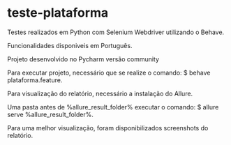 # teste-plataforma

Testes realizados em Python com Selenium Webdriver utilizando o Behave.

Funcionalidades disponiveis em Português.

Projeto desenvolvido no Pycharm versão community

Para executar projeto, necessário que se realize o comando: $ behave plataforma.feature.

Para visualização do relatório, necessário a instalação do Allure.

Uma pasta antes de %allure_result_folder%  executar o comando: $ allure serve %allure_result_folder%.

Para uma melhor visualização, foram disponibilizados screenshots do relatório.
